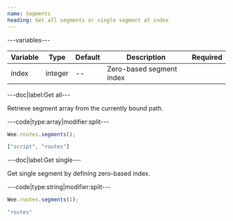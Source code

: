 ```yaml
---
name: Segments
heading: Get all segments or single segment at index
---
```


---variables---

| Variable | Type | Default | Description | Required |
| -- | -- | -- | -- | -- |
| index | integer | -- | Zero-based segment index ||

---doc|label:Get all---

Retrieve segment array from the currently bound path.

---code|type:array|modifier:split---

```javascript
Wee.routes.segments();
```

```javascript
["script", "routes"]
```

---doc|label:Get single---

Get single segment by defining zero-based index.

---code|type:string|modifier:split---

```javascript
Wee.routes.segments(1);
```

```javascript
"routes"
```